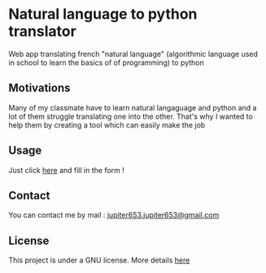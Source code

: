 # Natural language to python translator
Web app translating french "natural language" (algorithmic language used in school to learn the basics of of programming) to python

## Motivations
Many of my classmate have to learn natural langaguage and python and a lot of them struggle translating one into the other.
That's why I wanted to help them by creating a tool which can easily make the job

## Usage
Just click [here](https://jupiter2653.github.io/langage-naturel-vers-python) and fill in the form !

## Contact
You can contact me by mail : jupiter653.jupiter653@gmail.com

## License 
This project is under a GNU license. More details [here](https://github.com/jupiter2653/langage-naturel-vers-python/blob/master/LICENSE)
